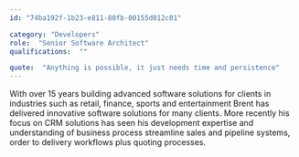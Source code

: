 ```yaml
---
id: "74ba192f-1b23-e811-80fb-00155d012c01"

category: "Developers"
role:  "Senior Software Architect"
qualifications:  ""

quote:  "Anything is possible, it just needs time and persistence"
---
```


With over 15 years building advanced software solutions for clients in industries such as retail, finance, sports and entertainment Brent has delivered innovative software solutions for many clients. More recently his focus on CRM solutions has seen his development expertise and understanding of business process streamline sales and pipeline systems, order to delivery workflows plus quoting processes.   
